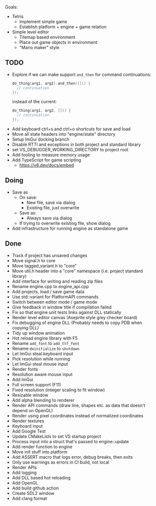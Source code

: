 Goals:
- Tetris
  - Implement simple game
  - Establish platform + engine + game relation
- Simple level editor
  - Tilemap based environment
  - Place out game objects in environment
  - "Mario maker" style

## TODO
- Explore if we can make support `and_then` for command continuations:
  ```C++
  do_thing(arg1, arg2).and_then([]() {
    // continuation
  });
  ```
  instead of the current:
  ```C++
  do_thing(arg1, arg2, []() {
    // continuation
  });
  ```
- Add keyboard ctrl+s and ctrl+o shortcuts for save and load
- Move all state headers into "engine/state" directory
- Setup ImGui docking branch
- Disable RTTI and exceptions in both project and standard library
- set VS_DEBUGGER_WORKING_DIRECTORY to project root
- Add tooling to measure memory usage
- Add TypeScript for game scripting
  - https://v8.dev/docs/embed

## Doing
- Save as
  - On save:
    - New file, save via dialog
    - Existing file, just overwrite
  - Save as:
    - Always save via dialog
  - If trying to overwrite existing file, show dialog
- Add infrastructure for running engine as standalone game

## Done
- Track if project has unsaved changes
- Move signal.h to core
- Move tagged_variant.h to "core"
- Move util.h header into a "core" namespace (i.e. project standard library)
- Add interface for writing and reading zip files
- Rename engine.cpp to engine_api.cpp
- Add projects, load / save game data
- Use std::variant for PlatformAPI commands
- Switch between editor mode / game mode
- Give feedback in window title if compilation failed
- Fix so that engine unit tests links against DLL statically
- Render level editor canvas (Aseprite style grey checker board)
- Fix debugging of engine DLL (Probably needs to copy PDB when copying DLL)
- Tidy up window animation
- Hot reload engine library with F5
- Rename `add_font` to `add_ttf_font`
- Rename `deinitialize` to `shutdown`
- Let ImGui steal keyboard input
- Pick resolution while running
- Let ImGui steal mouse input
- Render fonts
- Resolution aware mouse input
- Add ImGui
- Full screen support (F11)
- Fixed resolution (integer scaling to fit window)
- Resizable window
- Add alpha blending to renderer
- Render API commands (draw line, shapes etc. as data that doesn't depend on OpenGL)
- Render using pixel coordinates instead of normalized coordinates
- Render textures
- Keyboard input
- Add Google Test
- Update CMakeLists to set VS startup project
- Process input into a struct that's passed to engine::update
- Add render function to engine
- Move init stuff into platform
- Add ASSERT macro that logs error, debug breaks, then exits
- Only use warnings as errors in CI build, not local
- Render APIs
- Add logging
- Add DLL based hot reloading
- Add OpenGL
- Add build github action
- Create SDL2 window
- Add clang format
